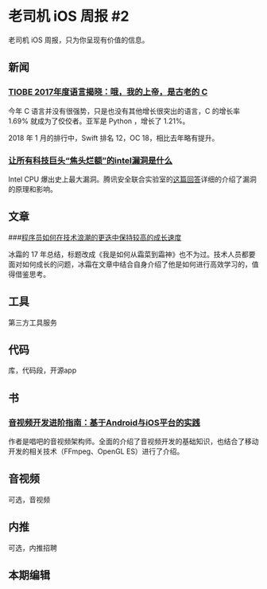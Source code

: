 # 老司机 iOS 周报 #2

老司机 iOS 周报，只为你呈现有价值的信息。

## 新闻

### [TIOBE 2017年度语言揭晓：哦，我的上帝，是古老的 C](https://www.tiobe.com/tiobe-index/)

今年 C 语言并没有很强势，只是也没有其他增长很突出的语言，C 的增长率 1.69% 就成为了佼佼者。亚军是 Python ，增长了 1.21%。

2018 年 1 月的排行中，Swift 排名 12，OC 18，相比去年略有提升。

### [让所有科技巨头“焦头烂额”的intel漏洞是什么](https://zhuanlan.zhihu.com/p/32679604)

Intel CPU 爆出史上最大漏洞。腾讯安全联合实验室的[这篇回答](https://www.zhihu.com/question/265012502/answer/290018306)详细的介绍了漏洞的原理和影响。


## 文章

###[程序员如何在技术浪潮的更迭中保持较高的成长速度 ](https://juejin.im/post/5a4e296e51882573315c2917)

冰霜的 17 年总结，标题改成《我是如何从霜菜到霜神》也不为过。技术人员都要面对如何成长的问题，冰霜在文章中结合自身介绍了他是如何进行高效学习的，值得借鉴思考。

## 工具

第三方工具服务

## 代码

库，代码段，开源app

## 书

### [音视频开发进阶指南：基于Android与iOS平台的实践](https://www.amazon.cn/gp/product/B078PFKS38)

作者是唱吧的音视频架构师。全面的介绍了音视频开发的基础知识，也结合了移动开发的相关技术（FFmpeg、OpenGL ES）进行了介绍。

## 音视频

可选，音视频

## 内推

可选，内推招聘

## 本期编辑

